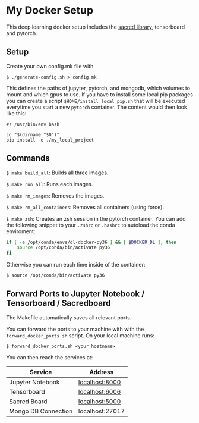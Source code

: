 # My Docker Setup

This deep learning docker setup includes the [sacred library](https://sacred.readthedocs.io/en/latest/), tensorboard and pytorch.

## Setup

Create your own config.mk file with

```
$ ./generate-config.sh > config.mk
```

This defines the paths of jupyter, pytorch, and mongodb, which volumes to mount and which gpus to use.
If you have to install some local pip packages you can create
a script `$HOME/install_local_pip.sh` that will be executed
everytime you start a new `pytorch` container. The content would then look like this:

```
#! /usr/bin/env bash

cd "$(dirname "$0")"
pip install -e ./my_local_project
```


## Commands

`$ make build_all`: Builds all three images.

`$ make run_all`: Runs each images.

`$ make rm_images`: Removes the images.

`$ make rm_all_containers`: Removes all containers (using force).

`$ make zsh`: Creates an zsh session in the pytorch container. You can add the following snippet to your `.zshrc` or `.bashrc` to autoload the conda enviroment:

```bash
if [ -e /opt/conda/envs/dl-docker-py36 ] && [ $DOCKER_DL ]; then
    source /opt/conda/bin/activate py36
fi
```

Otherwise you can run each time inside of the container:
```bash
$ source /opt/conda/bin/activate py36
```

## Forward Ports to Jupyter Notebook / Tensorboard / Sacredboard

The Makefile automatically saves all relevant ports.

You can forward the ports to your machine with with the `forward_docker_ports.sh` script.  On your local machine runs:

```
$ forward_docker_ports.sh <your_hostname>
```

You can then reach the services at:

| Service | Address |
|---------|---------|
| Jupyter Notebook  | [localhost:8000](http://localhost:8000/) |
| Tensorboard       | [localhost:6006](http://localhost:6006/) |
| Sacred Board      | [localhost:5000](http://localhost:5000/) |
| Mongo DB Connection | localhost:27017 |

